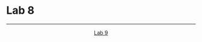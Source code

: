 # Lab 8


--- 

<p align= "center">
  <a href="https://github.com/MarkShinozaki/CPTS122-DataStructures/tree/Labs/Lab%209">Lab 9</a>
</p>
